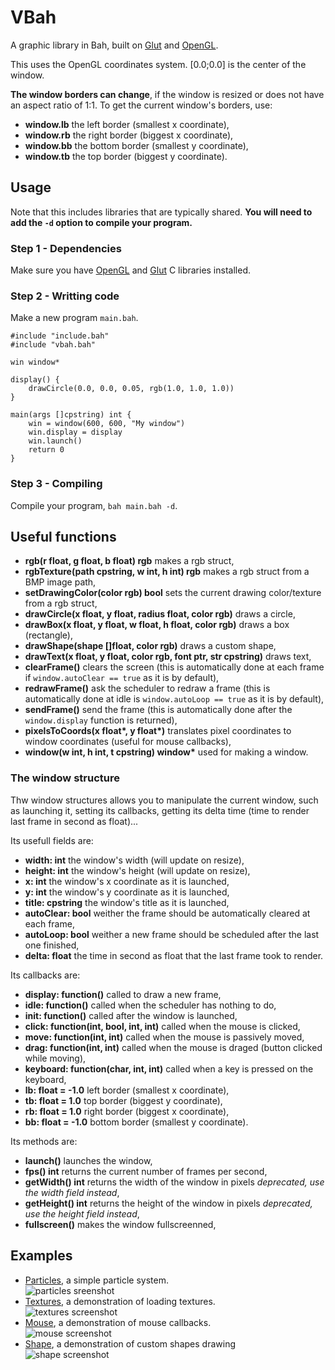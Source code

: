 # VBah
A graphic library in Bah, built on [Glut](https://www.opengl.org/resources/libraries/glut/) and [OpenGL](https://www.opengl.org/).

This uses the OpenGL coordinates system. [0.0;0.0] is the center of the window.

**The window borders can change**, if the window is resized or does not have an aspect ratio of 1:1.
To get the current window's borders, use:
- **window.lb** the left border (smallest x coordinate),
- **window.rb** the right border (biggest x coordinate),
- **window.bb** the bottom border (smallest y coordinate),
- **window.tb** the top border (biggest y coordinate).

## Usage
Note that this includes libraries that are typically shared.
**You will need to add the `-d` option to compile your program.**

### Step 1 - Dependencies
Make sure you have [OpenGL](https://www.opengl.org/) and [Glut](https://www.opengl.org/resources/libraries/glut/) C libraries installed.

### Step 2 - Writting code
Make a new program `main.bah`.
```bah
#include "include.bah"
#include "vbah.bah"

win window*

display() {
    drawCircle(0.0, 0.0, 0.05, rgb(1.0, 1.0, 1.0))
}

main(args []cpstring) int {
    win = window(600, 600, "My window")
    win.display = display
    win.launch()
    return 0
}
```

### Step 3 - Compiling
Compile your program, `bah main.bah -d`.

## Useful functions
- **rgb(r float, g float, b float) rgb** makes a rgb struct,
- **rgbTexture(path cpstring, w int, h int) rgb** makes a rgb struct from a BMP image path,
- **setDrawingColor(color rgb) bool** sets the current drawing color/texture from a rgb struct,
- **drawCircle(x float, y float, radius float, color rgb)** draws a circle,
- **drawBox(x float, y float, w float, h float, color rgb)** draws a box (rectangle),
- **drawShape(shape []float, color rgb)** draws a custom shape,
- **drawText(x float, y float, color rgb, font ptr, str cpstring)** draws text,
- **clearFrame()** clears the screen (this is automatically done at each frame if `window.autoClear == true` as it is by default),
- **redrawFrame()** ask the scheduler to redraw a frame (this is automatically done at idle is `window.autoLoop == true` as it is by default),
- **sendFrame()** send the frame (this is automatically done after the `window.display` function is returned),
- **pixelsToCoords(x float&ast;, y float&ast;)** translates pixel coordinates to window coordinates (useful for mouse callbacks),
- **window(w int, h int, t cpstring) window&ast;** used for making a window.

### The window structure
Thw window structures allows you to manipulate the current window, such as launching it, setting its callbacks, getting its delta time (time to render last frame in second as float)...

Its usefull fields are:
- **width: int** the window's width (will update on resize),
- **height: int** the window's height (will update on resize),
- **x: int** the window's x coordinate as it is launched,
- **y: int** the window's y coordinate as it is launched,
- **title: cpstring** the window's title as it is launched,
- **autoClear: bool** weither the frame should be automatically cleared at each frame,
- **autoLoop: bool** weither a new frame should be scheduled after the last one finished,
- **delta: float** the time in second as float that the last frame took to render.

Its callbacks are:
- **display: function()**  called to draw a new frame,
- **idle: function()** called when the scheduler has nothing to do,
- **init: function()** called after the window is launched,
- **click: function(int, bool, int, int)** called when the mouse is clicked,
- **move: function(int, int)** called when the mouse is passively moved,
- **drag: function(int, int)** called when the mouse is draged (button clicked while moving),
- **keyboard: function(char, int, int)** called when a key is pressed on the keyboard,
- **lb: float = -1.0** left border (smallest x coordinate),
- **tb: float = 1.0** top border (biggest y coordinate),
- **rb: float = 1.0** right border (biggest x coordinate),
- **bb: float = -1.0** bottom border (smallest y coordinate).

Its methods are:
- **launch()** launches the window,
- **fps() int** returns the current number of frames per second,
- **getWidth() int** returns the width of the window in pixels *deprecated, use the width field instead*,
- **getHeight() int** returns the height of the window in pixels *deprecated, use the height field instead*,
- **fullscreen()** makes the window fullscreenned,

## Examples
- [Particles](./examples/particles.bah), a simple particle system. <br> ![particles sreenshot](./screenshots/particles.png)
- [Textures](./examples/textures.bah), a demonstration of loading textures. <br> ![textures screenshot](./screenshots/textures.png)
- [Mouse](./examples/mouse.bah), a demonstration of mouse callbacks. <br> ![mouse screenshot](./screenshots/mouse.gif)
- [Shape](./examples/shape.bah), a demonstration of custom shapes drawing <br> ![shape screenshot](./screenshots/shape.png)